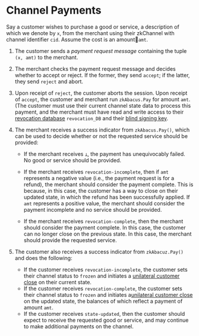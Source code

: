 # Channel Payments
Say a customer wishes to purchase a good or service, a description of which we denote by `x`,
from the merchant using their zkChannel with channel identifier `cid`. 
Assume the cost is an amount`amt`.
1. The customer sends a _payment request message_ containing the tuple `(x, amt)` to the merchant.
2. The merchant checks the payment request message and decides whether to accept or reject. If the former, they send `accept`; if the latter, they send `reject` and abort.
3. Upon receipt of `reject`, the customer aborts the session. Upon receipt of `accept`, the customer and merchant run `zkAbacus.Pay` for amount `amt`. (The customer must use their current channel state data to process this payment, and the merchant must have read and write access to their [revocation database](1-setup.md#Revocation-database-initialization) `revocation_DB` and their [blind signing key](1-setup.md#Blind-signing-key-generation).


4. The merchant receives a success indicator from `zkAbacus.Pay()`, which can be used to decide whether or not the requested service should be provided:

    * If the merchant receives `⊥`, the payment has unequivocably failed. No good or service should be provided.

    * If the merchant receives `revocation-incomplete`, then if `amt` represents a negative value (i.e., the payment request is for a refund), the merchant should consider the payment complete. This is because, in this case, the customer has a way to close on their updated state, in which the refund has been successfully applied. If `amt` represents a positive value, the merchant should consider the payment incomplete and no service should be provided.

	* If the merchant receives `revocation-complete`, then the merchant should consider the payment complete. In this case, the customer can no longer close on the previous state. In this case, the merchant should provide the requested service.


5. The customer also receives a success indicator from `zkAbacuz.Pay()` and does the following:
    * If the customer receives `revocation-incomplete`, the customer sets their channel status to `frozen` and initiates a [unilateral customer close](4-channel-closure.md##unilateral-customer-close) on their current state.
    * If the customer receives `revocation-complete`, the customer sets their channel status to `frozen` and initiates a[unilateral customer close](4-channel-closure.md#unilateral-customer-close) on the updated state, the balances of which reflect a payment of amount `amt`.
    * If the customer receives `state-updated`, then the customer should expect to receive the requested good or service, and may continue to make additional payments on the channel.